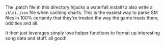 The .patch file in this directory hijacks a waterfall install to also write a `zkldi.json`
file when caching charts. This is the easiest way to parse SM files in 100% certainty that
they're treated the way the game treats them, oddities and all.

It then just leverages simply love helper functions to format up interesting song data
and stuff.
all good!